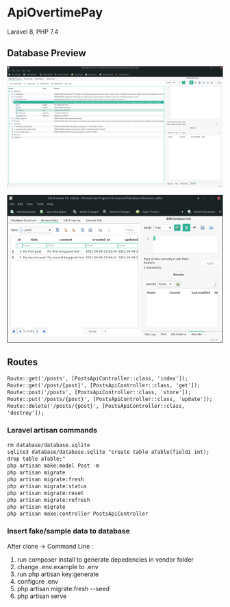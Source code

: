 # ApiOvertimePay

Laravel 8, PHP 7.4

## Database Preview

![sqlite laravel sample project database preview](sqlite-preview.png)

![sqlite laravel sample project database preview](database-post-table-preview.png)

## Routes

```
Route::get('/posts', [PostsApiController::class, 'index']);
Route::get('/post/{post}', [PostsApiController::class, 'get']);
Route::post('/posts', [PostsApiController::class, 'store']);
Route::put('/posts/{post}', [PostsApiController::class, 'update']);
Route::delete('/posts/{post}', [PostsApiController::class, 'destroy']);
```

### Laravel artisan commands

```
rm database/database.sqlite
sqlite3 database/database.sqlite "create table aTable(field1 int); drop table aTable;"
php artisan make:model Post -m
php artisan migrate
php artisan migrate:fresh
php artisan migrate:status
php artisan migrate:reset
php artisan migrate:refresh
php artisan migrate
php artisan make:controller PostsApiController
```

### Insert fake/sample data to database

After clone -> Command Line :

1. run composer install to generate depedencies in vendor folder
2. change .env.example to .env
3. run php artisan key:generate
4. configure .env
5. php artisan migrate:fresh --seed
6. php artisan serve
